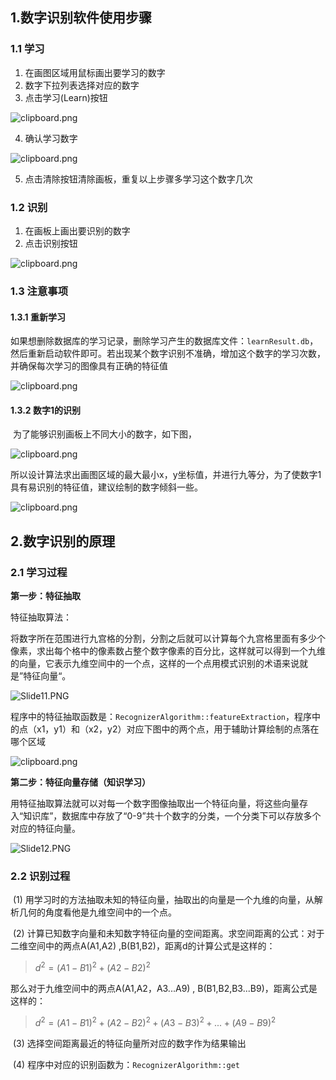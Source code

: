 ## 1.数字识别软件使用步骤

### 1.1 学习

1. 在画图区域用鼠标画出要学习的数字
2. 数字下拉列表选择对应的数字
3. 点击学习(Learn)按钮

![clipboard.png](./pic/clip_image002.gif)

4. 确认学习数字

![clipboard.png](./pic/clip_image004.gif)

5. 点击清除按钮清除画板，重复以上步骤多学习这个数字几次


### 1.2 识别

1. 在画板上画出要识别的数字
2. 点击识别按钮


![clipboard.png](./pic/clip_image006.gif)

### 1.3 注意事项

#### 1.3.1 重新学习

​	如果想删除数据库的学习记录，删除学习产生的数据库文件：`learnResult.db`，然后重新启动软件即可。若出现某个数字识别不准确，增加这个数字的学习次数，并确保每次学习的图像具有正确的特征值

![clipboard.png](./pic/clip_image008.gif)

#### 1.3.2 数字1的识别

​	为了能够识别画板上不同大小的数字，如下图，

![clipboard.png](./pic/clip_image010.gif)

​	所以设计算法求出画图区域的最大最小x，y坐标值，并进行九等分，为了使数字1具有易识别的特征值，建议绘制的数字倾斜一些。

![clipboard.png](./pic/clip_image012.gif)

 

## 2.数字识别的原理

### 2.1 学习过程

**第一步：特征抽取**

特征抽取算法：

​	将数字所在范围进行九宫格的分割，分割之后就可以计算每个九宫格里面有多少个像素，求出每个格中的像素数占整个数字像素的百分比，这样就可以得到一个九维的向量，它表示九维空间中的一个点，这样的一个点用模式识别的术语来说就是”特征向量“。

![Slide11.PNG](./pic/b01.gif)

​	程序中的特征抽取函数是：`RecognizerAlgorithm::featureExtraction`，程序中的点（x1，y1）和（x2，y2）对应下图中的两个点，用于辅助计算绘制的点落在哪个区域

![clipboard.png](./pic/b02.gif)

 

**第二步：特征向量存储（知识学习）**

​	用特征抽取算法就可以对每一个数字图像抽取出一个特征向量，将这些向量存入“知识库”，数据库中存放了“0-9”共十个数字的分类，一个分类下可以存放多个对应的特征向量。

![Slide12.PNG](./pic/b03.png)

 

### 2.2 识别过程

​	(1) 用学习时的方法抽取未知的特征向量，抽取出的向量是一个九维的向量，从解析几何的角度看他是九维空间中的一个点。

​	(2) 计算已知数字向量和未知数字特征向量的空间距离。求空间距离的公式：对于二维空间中的两点A(A1,A2) ,B(B1,B2)，距离d的计算公式是这样的：

>   $d^2 = (A1-B1)^2+(A2-B2)^2$

 那么对于九维空间中的两点A(A1,A2，A3...A9) , B(B1,B2,B3...B9)，距离公式是这样的：

>   $d^2 = (A1-B1)^2+(A2-B2)^2+(A3-B3)^2+...+(A9-B9)^2$

​	(3) 选择空间距离最近的特征向量所对应的数字作为结果输出

​	(4) 程序中对应的识别函数为：`RecognizerAlgorithm::get`

 

 